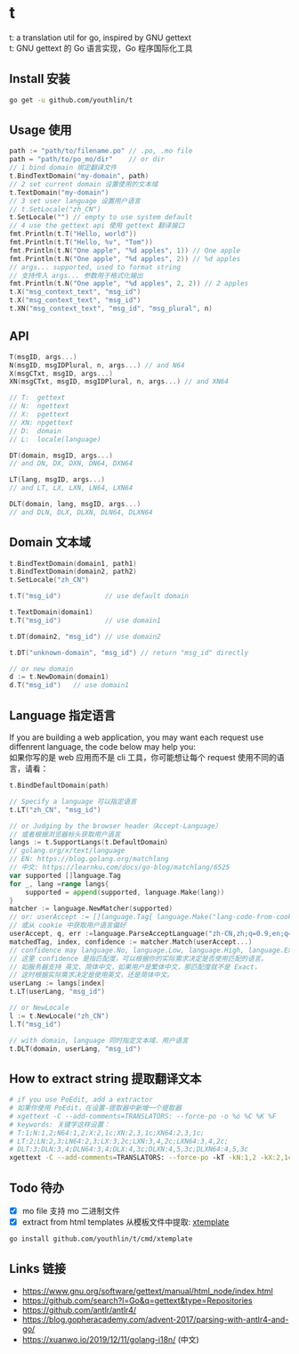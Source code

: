 # t
t: a translation util for go, inspired by GNU gettext  
t: GNU gettext 的 Go 语言实现，Go 程序国际化工具

## Install 安装

```bash
go get -u github.com/youthlin/t
```

## Usage 使用
```go
path := "path/to/filename.po" // .po, .mo file
path = "path/to/po_mo/dir"    // or dir
// 1 bind domain 绑定翻译文件
t.BindTextDomain("my-domain", path)
// 2 set current domain 设置使用的文本域
t.TextDomain("my-domain")
// 3 set user language 设置用户语言
// t.SetLocale("zh_CN")
t.SetLocale("") // empty to use system default
// 4 use the gettext api 使用 gettext 翻译接口
fmt.Println(t.T("Hello, world"))
fmt.Println(t.T("Hello, %v", "Tom"))
fmt.Println(t.N("One apple", "%d apples", 1)) // One apple
fmt.Println(t.N("One apple", "%d apples", 2)) // %d apples
// args... supported, used to format string
// 支持传入 args... 参数用于格式化输出
fmt.Println(t.N("One apple", "%d apples", 2, 2)) // 2 apples
t.X("msg_context_text", "msg_id")
t.X("msg_context_text", "msg_id")
t.XN("msg_context_text", "msg_id", "msg_plural", n)
```

## API
```go
T(msgID, args...)
N(msgID, msgIDPlural, n, args...) // and N64
X(msgCTxt, msgID, args...)
XN(msgCTxt, msgID, msgIDPlural, n, args...) // and XN64

// T:  gettext
// N:  ngettext
// X:  pgettext
// XN: npgettext
// D:  domain
// L:  locale(language)

DT(domain, msgID, args...)
// and DN, DX, DXN, DN64, DXN64

LT(lang, msgID, args...)
// and LT, LX, LXN, LN64, LXN64

DLT(domain, lang, msgID, args...)
// and DLN, DLX, DLXN, DLN64, DLXN64
```

## Domain 文本域
```go
t.BindTextDomain(domain1, path1)
t.BindTextDomain(domain2, path2)
t.SetLocale("zh_CN")

t.T("msg_id")           // use default domain

t.TextDomain(domain1)
t.T("msg_id")           // use domain1

t.DT(domain2, "msg_id") // use domain2

t.DT("unknown-domain", "msg_id") // return "msg_id" directly

// or new domain
d := t.NewDomain(domain1)
d.T("msg_id")   // use domain1
```

## Language 指定语言
If you are building a web application, you may want each request use diffenrent language, the code below may help you:  
如果你写的是 web 应用而不是 cli 工具，你可能想让每个 request 使用不同的语言，请看：

```go
t.BindDefaultDomain(path)

// Specify a language 可以指定语言
t.LT("zh_CN", "msg_id")

// or Judging by the browser header（Accept-Language）
// 或者根据浏览器标头获取用户语言
langs := t.SupportLangs(t.DefaultDomain）
// golang.org/x/text/language
// EN: https://blog.golang.org/matchlang
// 中文: https://learnku.com/docs/go-blog/matchlang/6525
var supported []language.Tag
for _, lang =range langs{
    supported = append(supported, language.Make(lang))
}
matcher := language.NewMatcher(supported)
// or: userAccept := []language.Tag{ language.Make("lang-code-from-cookie") }
// 或从 cookie 中获取用户语言偏好
userAccept, q, err :=language.ParseAcceptLanguage("zh-CN,zh;q=0.9,en;q=0.8,en-GB;q=0.7,en-US;q=0.6")
matchedTag, index, confidence := matcher.Match(userAccept...)
// confidence may language.No, language.Low, language.High, language.Exact
// 这里 confidence 是指匹配度，可以根据你的实际需求决定是否使用匹配的语言。
// 如服务器支持 英文、简体中文，如果用户是繁体中文，那匹配度就不是 Exact，
// 这时根据实际需求决定是使用英文，还是简体中文。
userLang := langs[index]
t.LT(userLang, "msg_id")

// or NewLocale
l := t.NewLocale("zh_CN")
l.T("msg_id")

// with domain, language 同时指定文本域、用户语言
t.DLT(domain, userLang, "msg_id")
```

## How to extract string 提取翻译文本
```bash
# if you use PoEdit, add a extractor
# 如果你使用 PoEdit，在设置-提取器中新增一个提取器
# ‪xgettext -C --add-comments=TRANSLATORS: --force-po -o %o %C %K %F
# keywords: 关键字这样设置：
# T:1;N:1,2;N64:1,2;X:2,1c;XN:2,3,1c;XN64:2,3,1c;
# LT:2;LN:2,3;LN64:2,3;LX:3,2c;LXN:3,4,2c;LXN64:3,4,2c;
# DLT:3;DLN:3,4;DLN64:3,4;DLX:4,3c;DLXN:4,5,3c;DLXN64:4,5,3c
‪xgettext -C --add-comments=TRANSLATORS: --force-po ‪-kT -kN:1,2 -kX:2,1c -kXN:2,3,1c -k...  *.go
```

## Todo 待办
- [x] mo file 支持 mo 二进制文件  
- [x] extract from html templates 从模板文件中提取: [xtemplate](cmd/xtemplate/)  
```bash
go install github.com/youthlin/t/cmd/xtemplate
```

## Links 链接
- https://www.gnu.org/software/gettext/manual/html_node/index.html
- https://github.com/search?l=Go&q=gettext&type=Repositories
- https://github.com/antlr/antlr4/
- https://blog.gopheracademy.com/advent-2017/parsing-with-antlr4-and-go/
- https://xuanwo.io/2019/12/11/golang-i18n/ (中文)

